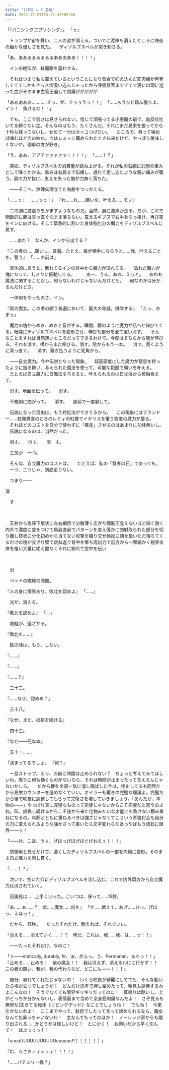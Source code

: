 ```yaml
---
title: "11P目 = Y_意地"
date: 2024-12-21T15:27:42+09:00
---
```

「『バニシングエブリシング』」
「っ」

　トランプが宙を舞い、二人の姿が消える。ついでに泥棒も消えたところに咲夜の幽かな優しさを見た。
　ディゾルブスペルが突き刺さる。

「あ、ああぁぁぁぁぁぁあああああ！！！！」

　インの絶叫が、紅魔館を震わせる。

　それはつまり私も震えているということになり気合で抑え込んだ筋肉痛が再発してててしかもさっき埃吸い込んじゃったから呼吸器官までででで更には頭に巡った血がそのまま血管圧迫して頭痛ががががが

「あああああ…………ぐっ、が、ぐぅぅうっ！！」
「……もうひと踏ん張りよ、イン！　負けるな！！」

　でも。ここで弱さは見せられない。信じて頑張ってる小悪魔の前で、血反吐吐いてる頼りない主。そんなのはもう、たくさんだ。それにまだ見栄を張ってから十秒も経ってないし。せめて一分はカッコつけたい。
　ところで、唇って噛めば噛むほど血の味ね。血はレミィに薦められたとき以来だけど、やっぱり美味しくないや。珈琲の方が好き。

「う、ああ、アアアァァァァァ！！！！」
「……！？」

　突如、ディゾルブスペルの消費量が跳ね上がる。それが私の右腕に幻想の重みとして降りかかる。重みは右肩まで伝播し、遅れて差し込むような鋭い痛みが襲う。肩の力が抜け、支えを失った腕が力無く落ちた。

　――そこへ、無理矢理立てた右膝をつっかえる。

「……っ！　……っっ！」
『わ……れ……願いを、叶える……モノ』

　二の腕に膝蹴りをかますようなものだ。当然、腕に激痛が走る。だが、これで関節的に腕は真っ直ぐなまま落ちない。震えるギプスで右手を引っ掛け、再び掌をインに向ける。そして緊急的に割いた身体強化分の魔力をディゾルブスペルに戻す。

　……あれ？　なんか、インから出てる？

『この者の……願いし、普遍。たとえ、誰が相手になろうと……我、叶えることを、誓う』
「……お前は」

　具体的に言うと、倒れてるインの背中から魔力が溢れてる。
　溢れた魔力が塊になって、しきりに振動してる。
　
　あー、うん。あの、えっと。
　あれも魔法に関することだし、知らないわけじゃないんだけども。
　何なのかは分かるんだけどさ。


　一体何をやったのさ、イン。
　

『紫の魔女。この者の願う普遍において、最大の脅威。排除する』
「えっ、おまっ」

　魔力の塊からめき、めきと音がする。瞬間、鞭のように魔力が私へと伸びてくる。咄嗟にディゾルブスペルを変形させ、伸びた部分を全て覆い消す。
　そんなことをすれば当然薄いところだってできるわけで。今度はそちらから塊が伸びる。それを消す。横からまた伸びる。消す。陰からもう一本。
　消す。貫くように真っ直ぐ。
　消す。薙ぎ払うように死角から。


　――自立魔力。今や伝説となった現象。
　超高密度にした魔力が意思を持ったように振る舞い、与えられた魔法を使って、可能な範囲で願いを叶える。
　たとえば自立魔力に日魔法を与えると、叶えられるのは日光浴から核融合まで。


　消す。地面を伝って。
　消す。

　不規則に曲がって。
　消す。
　直前で一度躱して。


　伝説になった理由は、もう対処法ができてるから。
　この現象にはフランドー……紅霧異変のときのレミィの紅霧でイギリスを覆う程度の魔力が要る。
　それほどのコストを自分で使わずに「暴走」させるのはあまりに勿体無いし。
　伝説になるのは、当然だった。
　

　消す。
　消す。
　消　す。

　三叉が　一つ。


　そんな、自立魔力のコストは。
　たとえば、私の「賢者の石」であっても。
　一つ、二つじゃ、到底足りない。

　つまり――


消

　す


　
　

　天井から急降下扇状に左右網目で分散薄く広がり面制圧見えないほど細く鋭く内外で濃度に差をつけて偽装直前でパターンを変え僅かに曲射取られた部分を切り離し枝状に分化初めから当てない攻撃を織り交ぜ執拗に頸を狙いただ落ちてくるだけの塊が交ざり壁で跳ね返り背中を撃ち高出力で前方から一撃細かく視界全体を覆い大量に絶え間なくそれに紛れて空中を伝い

　　




　消




　ベッドの繊維の隙間。




『人の身に限界あり。敗北を認めよ』
「……」

　光が、消える。

『敗北を認めよ』
「…」


　喧騒が、遠ざかる。


『敗北を……』



　鉄の味は、もう、しない。



『……』









『……』








































『……？』


　三十二。



『……なぜ、認めぬ？』


　三十八。




『なぜ、まだ、抵抗を続ける』


　四十三。








『なぜ――死なぬ』


　五十一……。

「決まってるでしょ」
『何？』

　一旦ストップ。えっ、お前に時間は止められない？　ちょっと考えてみてほしいわ。周りに何も動くものがないなら、それは時間が止まったって言えるんじゃないかしら。
　だから鞭を全部一気に消し飛ばした今は、停止してるも同然だから見栄カウンターを進めなくていい。オイラーも驚きの完璧な理論よ。完璧だから後で咲夜に調整してもらって完璧さを増していきましょう。「あんたが、本物の――」やっぱり真に完璧なものって完璧じゃないからこそ完璧だと思うのよね。凹。成長し続けるからこそ後から来た化物みたいな才能にも負けない積み重ねになるの。年齢とともに重ねるべきは強さじゃなくてこういう牽強付会も自分の力に変えられるような強かさって書いたら文字変わらなあっやばもう流石に限界――っ！

「――け、こほ、うぇ、げほっげほげほぐげおえぅ！！！」

　防御用と見せかけて、濃くしたディゾルブスペルの一部を内側に変形。そのまま自立魔力を刺し貫く。

『……！？』

　次いで、空いた穴にディゾルブスペルを流し込む。これで内外両方から自立魔力は消されていく。

　目論見は……上手くいった。こいつは、保って……15秒。

『あ……ぁ……？　紫……魔女……何を』
「ぜ……教えて、あげ……ひっ、げほっ、えほっ！」

　だから、15秒。
　たったそれだけ、耐えれば、それでいい。

『消える……消えていく……！？　何だ、これは、我……我、は……っ！！』


　――たったそれだけ、なのに！


「ぅ――statically, durably, fir、ぁ、がふっ、う、Permanen、ぁぐっ！！」
『止めろ……止めろ！　紫の魔女！！　我は消えず、消えるわけに行かず！！　この者の願い、我が、我の代わりなど、どこにも――！！！』

　随分、暴れてくれたじゃないの！　いくら咲夜が綺麗にしてても、そんな動いたら埃が立つでしょうが！　どんだけ思考で押し留めたって、喘息も誘発するわよこんなの！　そうでなくても限界ギリギリだってのに！　耳鳴りは酷いし、上がどっちか分かんないし、表情筋まで含めて全身筋肉痛なんだよ！　さぞ見るも無惨な|生きてる死体《リビングデッド》なことでしょうね！
　でもね！　今更引かないわよ！　ここまでやって、駄目でしたって言って諦められるなら、魔女なんて名乗っちゃいないわ！　主なんてもってのほか！　ノーレッジ家からも蹴り出される……かどうかは怪しいけど！　とにかく！　お願いだから早く沈んで！　はよっっっ！！



「uuuuUUUUUUUUUUUuuuuuuP！！！！！！」


『む、らさきィィィィィ！！！！』























































「……パチュリー様？」
